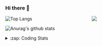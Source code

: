 ### Hi there 👋

<!--
**tao8687/tao8687** is a ✨ _special_ ✨ repository because its `README.md` (this file) appears on your GitHub profile.

Here are some ideas to get you started:

- 🔭 I’m currently working on ...
- 🌱 I’m currently learning ...
- 👯 I’m looking to collaborate on ...
- 🤔 I’m looking for help with ...
- 💬 Ask me about ...
- 📫 How to reach me: ...
- 😄 Pronouns: ...
- ⚡ Fun fact: ...
-->

<img align='right' src="https://media.giphy.com/media/M9gbBd9nbDrOTu1Mqx/giphy.gif" width="230">

![Top Langs](https://github-readme-stats.vercel.app/api/top-langs/?username=tao8687&layout=compact&title_color=23238E&text_color=A67D3D)

![Anurag's github stats](https://github-readme-stats.vercel.app/api?username=tao8687&show_icons=true&&text_color=A67D3D&title_color=23238E&show_icons=false&count_private=true&hide=stars)

<details>
  <summary>:zap: Coding Stats</summary>
  <b>
<!--START_SECTION:waka-->
![Profile Views](http://img.shields.io/badge/Profile%20Views-1-blue)

**🐱 My Github Data** 

> 🏆 266 Contributions in the Year 2021
 > 
> 📦 886.4 kB Used in Github's Storage 
 > 
> 🚫 Not Opted to Hire
 > 
> 📜 49 Public Repositories 
 > 
> 🔑 21 Private Repositories  
 > 
**I'm an Early 🐤** 

```text
🌞 Morning    141 commits    ███████████░░░░░░░░░░░░░░   44.76% 
🌆 Daytime    90 commits     ███████░░░░░░░░░░░░░░░░░░   28.57% 
🌃 Evening    75 commits     ██████░░░░░░░░░░░░░░░░░░░   23.81% 
🌙 Night      9 commits      ░░░░░░░░░░░░░░░░░░░░░░░░░   2.86%

```
📅 **I'm Most Productive on Wednesday** 

```text
Monday       42 commits     ███░░░░░░░░░░░░░░░░░░░░░░   13.33% 
Tuesday      48 commits     ███░░░░░░░░░░░░░░░░░░░░░░   15.24% 
Wednesday    71 commits     █████░░░░░░░░░░░░░░░░░░░░   22.54% 
Thursday     44 commits     ███░░░░░░░░░░░░░░░░░░░░░░   13.97% 
Friday       64 commits     █████░░░░░░░░░░░░░░░░░░░░   20.32% 
Saturday     29 commits     ██░░░░░░░░░░░░░░░░░░░░░░░   9.21% 
Sunday       17 commits     █░░░░░░░░░░░░░░░░░░░░░░░░   5.4%

```


📊 **This Week I Spent My Time On** 

```text
⌚︎ Time Zone: Asia/Shanghai

💬 Programming Languages: 
No Activity Tracked This Week

🔥 Editors: 
No Activity Tracked This Week

🐱‍💻 Projects: 
No Activity Tracked This Week

💻 Operating System: 
No Activity Tracked This Week

```

**I Mostly Code in C++** 

```text
C++                      9 repos             ████████░░░░░░░░░░░░░░░░░   32.14% 
C                        6 repos             █████░░░░░░░░░░░░░░░░░░░░   21.43% 
Python                   6 repos             █████░░░░░░░░░░░░░░░░░░░░   21.43% 
Shell                    2 repos             █░░░░░░░░░░░░░░░░░░░░░░░░   7.14% 
Makefile                 1 repo              █░░░░░░░░░░░░░░░░░░░░░░░░   3.57%

```


**Timeline**

![Chart not found](https://raw.githubusercontent.com/tao8687/tao8687/master/charts/bar_graph.png) 


 Last Updated on 13/08/2021
<!--END_SECTION:waka-->
</details>
